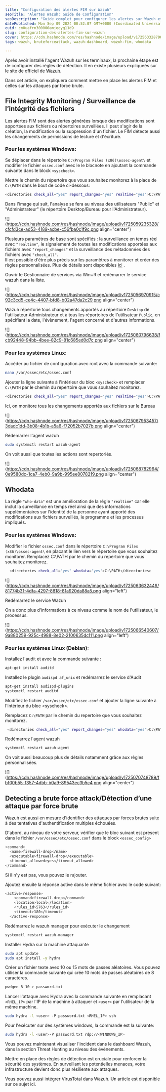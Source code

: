 ```yaml
---
title: "Configuration des alertes FIM sur Wazuh"
seoTitle: "Alertes Wazuh: Guide de Configuration"
seoDescription: "Guide complet pour configurer les alertes sur Wazuh et surveiller l'intégrité des systèmes Windows et Linux"
datePublished: Mon Sep 09 2024 00:52:07 GMT+0000 (Coordinated Universal Time)
cuid: cm0uafrn300000amjecyg11d9
slug: configuration-des-alertes-fim-sur-wazuh
cover: https://cdn.hashnode.com/res/hashnode/image/upload/v1725633287903/4fd42032-f394-4a55-9964-718411a5b6e4.png
tags: wazuh, bruteforceattack, wazuh-dashboard, wazuh-fim, whodata

---
```


Après avoir installé l'agent Wazuh sur les terminaux, la prochaine étape est de configurer des règles de détection. Il en existe plusieurs expliqueés sur le site de officiel de [Wazuh](https://documentation.wazuh.com/current/proof-of-concept-guide/index.html).

Dans cet article, on expliquera comment mettre en place les alertes FIM et celles sur les attaques par force brute.

## File Integrity Monitoring / Surveillance de l’intégrité des fichiers

Les alertes FIM sont des alertes générées lorsque des modifications sont apportées aux fichiers ou répertoires surveillées. Il peut s'agir de la création, la modification ou la suppression d'un fichier. Le FIM détecte aussi les changements de permissions de lecture et d'écriture.

### **Pour les systèmes Windows:**

Se déplacer dans le répertoire `C:\Program Files (x86)\ossec-agent\` et modifier le fichier `ossec.conf` avec le le blocnote en ajoutant la commande suivante dans le block `<syscheck>`.

Mettre le chemin du répertoire que vous souhaitez monitorez à la place de `C:\PATH` dans le bout de code ci-dessous:

```bash
<directories check_all="yes" report_changes="yes" realtime="yes">C:\PATH</directories>
```

Dans l'image qui suit, l'analyse se fera au niveau des utilisateurs "Public" et "Administrateur" (le répertoire Desktop/Bureau pour l'Administrateur).

![](https://cdn.hashnode.com/res/hashnode/image/upload/v1725059235328/cfcfd3ce-ad53-4189-acbe-c56fba0c1f9c.png align="center")

Plusieurs paramètres de base sont spécifiés : la surveillance en temps réel avec `"realtime"`, le signalement de toutes les modifications apportées aux fichiers avec `"report_changes"` et la surveillance des métadonnées des fichiers avec `"check_all"`.  
Il est possible d'être plus précis sur les paramètres à monitorer et créer des règles personnalisées. Plus de détails sont disponibles [ici](https://documentation.wazuh.com/current/user-manual/capabilities/file-integrity/creating-custom-fim-rules.html) .

Ouvrir le Gestionnaire de services via Win+R et redémarrer le service wazuh dans la liste.

![](https://cdn.hashnode.com/res/hashnode/image/upload/v1725056970915/c92c3cd5-ce4c-4407-bfd8-b02a47da2c29.png align="center")

Wazuh répertorie tous changements apportés au répertoire `Desktop` de l'utilisateur Administrateur et à tous les réportoires de l'utilisateur `Public`, en spécifiant la date, l'évènement, l'agent concerné et d'autres informations.

![](https://cdn.hashnode.com/res/hashnode/image/upload/v1725060796638/fcb92448-94bb-4bee-82c9-81c685ed0d7c.png align="center")

### **Pour les systèmes Linux:**

Accéder au fichier de configuration avec root avec la commande suivante:

```bash
nano /var/ossec/etc/ossec.conf
```

Ajouter la ligne suivante à l'intérieur du bloc `<syscheck>` et remplacer `C:\PATH` par le chemin du repertoire que vous souhaitez monitorez.

```bash
<directories check_all="yes" report_changes="yes" realtime="yes">C:\PATH</directories>
```

Ici, on monitore tous les changements apportés aux fichiers sur le Bureau

![](https://cdn.hashnode.com/res/hashnode/image/upload/v1725067953457/3dadc1dd-3b08-4b1b-a5a6-f72052b7027b.png align="center")

Rédemarrer l'agent wazuh

```bash
sudo systemctl restart wazuh-agent
```

On voit aussi que toutes les actions sont repertoriés.

![](https://cdn.hashnode.com/res/hashnode/image/upload/v1725068782964/0e9580dc-1ca7-4eb0-9a9b-995ee8078219.png align="center")

## Whodata

La règle `"who-data"` est une amélioration de la règle `"realtime"` car elle inclut la surveillance en temps réel ainsi que des informations supplémentaires sur l'identité de la personne ayant apporté des modifications aux fichiers surveillés, le programme et les processus impliqués.

### **Pour les systèmes Windows:**

Modifier le fichier `ossec.conf` dans le répertoire `C:\Program Files (x86)\ossec-agent\` en placant le lien vers le répertoire que vous souhaitez monitorer. Remplacez C:\\PATH par le chemin du repertoire que vous souhaitez monitorez.

```bash
  <directories check_all="yes" whodata="yes">C:\PATH</directories>
```

![](https://cdn.hashnode.com/res/hashnode/image/upload/v1725063632449/81774b31-4dfa-4297-8818-81a920da88a5.png align="left")

Redémarrez le service Wazuh

On a donc plus d'informations à ce niveau comme le nom de l'utilisateur, le processus.

![](https://cdn.hashnode.com/res/hashnode/image/upload/v1725066540607/9a880259-925c-4988-8e02-2100635dc111.png align="left")

### **Pour les systèmes Linux (Debian):**

Installez l'audit et avec la commande suivante :

```bash
apt-get install auditd
```

Installez le plugin `audispd af_unix` et redémarrez le service d'Audit

```bash
apt-get install audispd-plugins
systemctl restart auditd
```

Modifiez le fichier `/var/ossec/etc/ossec.conf` et ajouter la ligne suivante à l'intérieur du bloc &lt;syscheck&gt;.

Remplacez `C:\PATH` par le chemin du repertoire que vous souhaitez monitorez.

```bash
 <directories check_all="yes" report_changes="yes" whodata="yes">C:\PATH</directories>
```

Redémarrez l'agent wazuh

```bash
systemctl restart wazuh-agent
```

On voit aussi beaucoup plus de détails notamment grâce aux règles personnalisées.

![](https://cdn.hashnode.com/res/hashnode/image/upload/v1725070748789/fbf00b55-f357-4dbb-b0a9-89543ec3b5c4.png align="center")

## Detecting a brute force attack/Détection d’une attaque par force brute

Wazuh est aussi en mesure d'identifier des attaques par forces brutes suite à des tentatives d'authentification multiples échouées.

D'abord, au niveau de votre serveur, vérifier que le bloc suivant est présent dans le fichier `/var/ossec/etc/ossec.conf` dans le block `<ossec_config>`

```bash
<command>
  <name>firewall-drop</name>
  <executable>firewall-drop</executable>
  <timeout_allowed>yes</timeout_allowed>
</command>
```

Si il n'y est pas, vous pouvez le rajouter.

Ajoutez ensuite la réponse active dans le même fichier avec le code suivant:

```bash
<active-response>
    <command>firewall-drop</command>
    <location>local</location>
    <rules_id>5763</rules_id>
    <timeout>180</timeout>
  </active-response>
```

Redémarrez le wazuh manager pour exécuter le changement

```bash
systemctl restart wazuh-manager
```

Installer Hydra sur la machine attaquante

```bash
sudo apt update
sudo apt install -y hydra
```

Créer un fichier texte avec 10 ou 15 mots de passes aléatoires. Vous pouvez utiliser la commande suivante qui crée 10 mots de passes aléatoires de 8 caractères.

```bash
pwdgen 8 10 > password.txt
```

Lancer l'attaque avec Hydra avec la commande suivante en remplacant `<RHEL_IP>` par l'IP de la machine à attaquer et `<user>` par l'utilisateur de la même machine.

```bash
sudo hydra -l <user> -P password.txt <RHEL_IP> ssh
```

Pour l'exécuter sur des systèmes windows, la commande est la suivante:

```bash
sudo hydra -l <user>-P password.txt rdp://<WINDOWS_IP>
```

Vous pouvez maintenant visualiser l'incident dans le dashboard Wazuh, dans la section Threat Hunting au niveau des évènements.

Mettre en place des règles de détection est cruciale pour renforcer la sécurité des systèmes. En surveillant les potentielles menaces, votre infrastructure devient donc plus résiliente aux attaques.

Vous pouvez aussi intégrer VirusTotal dans Wazuh. Un article est disponible sur ce sujet ici.
